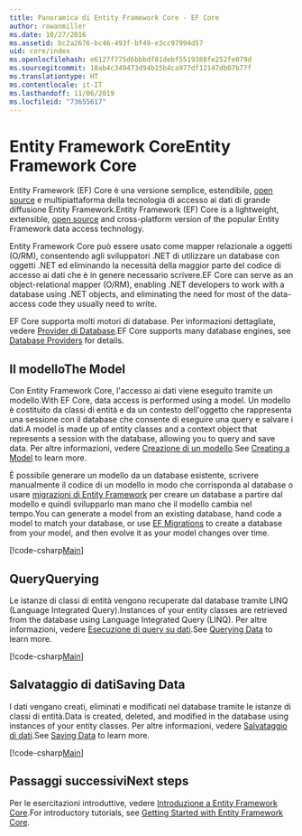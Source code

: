 ```yaml
---
title: Panoramica di Entity Framework Core - EF Core
author: rowanmiller
ms.date: 10/27/2016
ms.assetid: bc2a2676-bc46-493f-bf49-e3cc97994d57
uid: core/index
ms.openlocfilehash: e6127f775d6bbbdf81debf5519388fe252fe079d
ms.sourcegitcommit: 18ab4c349473d94b15b4ca977df12147db07b77f
ms.translationtype: HT
ms.contentlocale: it-IT
ms.lasthandoff: 11/06/2019
ms.locfileid: "73655617"
---
```

# <a name="entity-framework-core"></a><span data-ttu-id="dccc1-102">Entity Framework Core</span><span class="sxs-lookup"><span data-stu-id="dccc1-102">Entity Framework Core</span></span>

<span data-ttu-id="dccc1-103">Entity Framework (EF) Core è una versione semplice, estendibile, [open source](https://github.com/aspnet/EntityFrameworkCore) e multipiattaforma della tecnologia di accesso ai dati di grande diffusione Entity Framework.</span><span class="sxs-lookup"><span data-stu-id="dccc1-103">Entity Framework (EF) Core is a lightweight, extensible, [open source](https://github.com/aspnet/EntityFrameworkCore) and cross-platform version of the popular Entity Framework data access technology.</span></span>

<span data-ttu-id="dccc1-104">Entity Framework Core può essere usato come mapper relazionale a oggetti (O/RM), consentendo agli sviluppatori .NET di utilizzare un database con oggetti .NET ed eliminando la necessità della maggior parte del codice di accesso ai dati che è in genere necessario scrivere.</span><span class="sxs-lookup"><span data-stu-id="dccc1-104">EF Core can serve as an object-relational mapper (O/RM), enabling .NET developers to work with a database using .NET objects, and eliminating the need for most of the data-access code they usually need to write.</span></span>

<span data-ttu-id="dccc1-105">EF Core supporta molti motori di database. Per informazioni dettagliate, vedere [Provider di Database](providers/index.md).</span><span class="sxs-lookup"><span data-stu-id="dccc1-105">EF Core supports many database engines, see [Database Providers](providers/index.md) for details.</span></span>

## <a name="the-model"></a><span data-ttu-id="dccc1-106">Il modello</span><span class="sxs-lookup"><span data-stu-id="dccc1-106">The Model</span></span>

<span data-ttu-id="dccc1-107">Con Entity Framework Core, l'accesso ai dati viene eseguito tramite un modello.</span><span class="sxs-lookup"><span data-stu-id="dccc1-107">With EF Core, data access is performed using a model.</span></span> <span data-ttu-id="dccc1-108">Un modello è costituito da classi di entità e da un contesto dell'oggetto che rappresenta una sessione con il database che consente di eseguire una query e salvare i dati.</span><span class="sxs-lookup"><span data-stu-id="dccc1-108">A model is made up of entity classes and a context object that represents a session with the database, allowing you to query and save data.</span></span> <span data-ttu-id="dccc1-109">Per altre informazioni, vedere [Creazione di un modello](modeling/index.md).</span><span class="sxs-lookup"><span data-stu-id="dccc1-109">See [Creating a Model](modeling/index.md) to learn more.</span></span>

<span data-ttu-id="dccc1-110">È possibile generare un modello da un database esistente, scrivere manualmente il codice di un modello in modo che corrisponda al database o usare [migrazioni di Entity Framework](managing-schemas/migrations/index.md) per creare un database a partire dal modello e quindi svilupparlo man mano che il modello cambia nel tempo.</span><span class="sxs-lookup"><span data-stu-id="dccc1-110">You can generate a model from an existing database, hand code a model to match your database, or use [EF Migrations](managing-schemas/migrations/index.md) to create a database from your model, and then evolve it as your model changes over time.</span></span>

[!code-csharp[Main](../../samples/core/Intro/Model.cs)]

## <a name="querying"></a><span data-ttu-id="dccc1-111">Query</span><span class="sxs-lookup"><span data-stu-id="dccc1-111">Querying</span></span>

<span data-ttu-id="dccc1-112">Le istanze di classi di entità vengono recuperate dal database tramite LINQ (Language Integrated Query).</span><span class="sxs-lookup"><span data-stu-id="dccc1-112">Instances of your entity classes are retrieved from the database using Language Integrated Query (LINQ).</span></span> <span data-ttu-id="dccc1-113">Per altre informazioni, vedere [Esecuzione di query su dati](querying/index.md).</span><span class="sxs-lookup"><span data-stu-id="dccc1-113">See [Querying Data](querying/index.md) to learn more.</span></span>

[!code-csharp[Main](../../samples/core/Intro/Program.cs#Querying)]

## <a name="saving-data"></a><span data-ttu-id="dccc1-114">Salvataggio di dati</span><span class="sxs-lookup"><span data-stu-id="dccc1-114">Saving Data</span></span>

<span data-ttu-id="dccc1-115">I dati vengano creati, eliminati e modificati nel database tramite le istanze di classi di entità.</span><span class="sxs-lookup"><span data-stu-id="dccc1-115">Data is created, deleted, and modified in the database using instances of your entity classes.</span></span> <span data-ttu-id="dccc1-116">Per altre informazioni, vedere [Salvataggio di dati](saving/index.md).</span><span class="sxs-lookup"><span data-stu-id="dccc1-116">See [Saving Data](saving/index.md) to learn more.</span></span>

[!code-csharp[Main](../../samples/core/Intro/Program.cs#SavingData)]

## <a name="next-steps"></a><span data-ttu-id="dccc1-117">Passaggi successivi</span><span class="sxs-lookup"><span data-stu-id="dccc1-117">Next steps</span></span>

<span data-ttu-id="dccc1-118">Per le esercitazioni introduttive, vedere [Introduzione a Entity Framework Core](get-started/index.md).</span><span class="sxs-lookup"><span data-stu-id="dccc1-118">For introductory tutorials, see [Getting Started with Entity Framework Core](get-started/index.md).</span></span>
